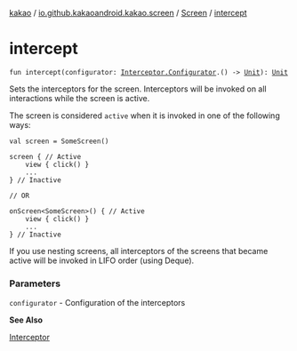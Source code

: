 [kakao](../../index.md) / [io.github.kakaoandroid.kakao.screen](../index.md) / [Screen](index.md) / [intercept](./intercept.md)

# intercept

`fun intercept(configurator: `[`Interceptor.Configurator`](../../io.github.kakaoandroid.kakao.intercept/-interceptor/-configurator/index.md)`.() -> `[`Unit`](https://kotlinlang.org/api/latest/jvm/stdlib/kotlin/-unit/index.html)`): `[`Unit`](https://kotlinlang.org/api/latest/jvm/stdlib/kotlin/-unit/index.html)

Sets the interceptors for the screen.
Interceptors will be invoked on all interactions while the screen is active.

The screen is considered `active` when it is invoked in one of the following ways:

```
val screen = SomeScreen()

screen { // Active
    view { click() }
    ...
} // Inactive

// OR

onScreen<SomeScreen>() { // Active
    view { click() }
    ...
} // Inactive
```

If you use nesting screens, all interceptors of the screens that became active will be invoked
in LIFO order (using Deque).

### Parameters

`configurator` - Configuration of the interceptors

**See Also**

[Interceptor](../../io.github.kakaoandroid.kakao.intercept/-interceptor/index.md)

